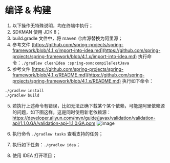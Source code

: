 # 编译 & 构建
1. 以下操作无特殊说明，均在终端中执行；
2. SDKMAN 使用 JDK 8；
2. build.gradle 文件中，将 maven 仓库源替换为阿里源；
3. 参考文件 [https://github.com/spring-projects/spring-framework/blob/4.1.x/import-into-idea.md](https://github.com/spring-projects/spring-framework/blob/4.1.x/import-into-idea.md)
执行命令：`./gradlew cleanIdea :spring-oxm:compileTestJava`
4. 参考文件 [https://github.com/spring-projects/spring-framework/blob/4.1.x/README.md](https://github.com/spring-projects/spring-framework/blob/4.1.x/README.md)
执行如下命令：
```bash
./gradlew install
./gradlew build
```
5. 若执行上述命令有错误，比如无法正确下载某个某个依赖，可能是阿里依赖源的问题，如下图这样，这是同时使用新老依赖源：
https://developer.aliyun.com/mvn/guide/javax/validation/validation-api/1.1.0.GA/validation-api-1.1.0.GA.pom
![image](https://github.com/optor666/spring-framework/assets/32811372/730f5656-1c16-4067-9133-0aacc3b9a8ca)

6. 执行命令 `./gradlew tasks` 查看支持的任务；
7. 执行如下任务：`./gradlew idea`；
8. 使用 IDEA 打开项目；
